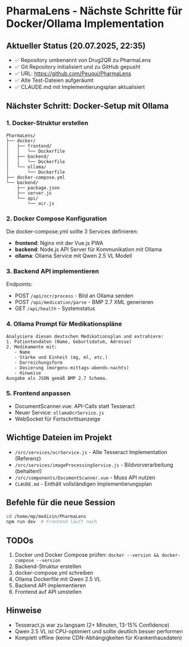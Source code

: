 # PharmaLens - Nächste Schritte für Docker/Ollama Implementation

## Aktueller Status (20.07.2025, 22:35)
- ✅ Repository umbenannt von Drug2QR zu PharmaLens
- ✅ Git Repository initialisiert und zu GitHub gepusht
- ✅ URL: https://github.com/Peuqui/PharmaLens
- ✅ Alte Test-Dateien aufgeräumt
- ✅ CLAUDE.md mit Implementierungsplan aktualisiert

## Nächster Schritt: Docker-Setup mit Ollama

### 1. Docker-Struktur erstellen
```
PharmaLens/
├── docker/
│   ├── frontend/
│   │   └── Dockerfile
│   ├── backend/
│   │   └── Dockerfile
│   └── ollama/
│       └── Dockerfile
├── docker-compose.yml
└── backend/
    ├── package.json
    ├── server.js
    └── api/
        └── ocr.js
```

### 2. Docker Compose Konfiguration
Die docker-compose.yml sollte 3 Services definieren:
- **frontend**: Nginx mit der Vue.js PWA
- **backend**: Node.js API Server für Kommunikation mit Ollama
- **ollama**: Ollama Service mit Qwen 2.5 VL Modell

### 3. Backend API implementieren
Endpoints:
- POST `/api/ocr/process` - Bild an Ollama senden
- POST `/api/medication/parse` - BMP 2.7 XML generieren
- GET `/api/health` - Systemstatus

### 4. Ollama Prompt für Medikationspläne
```
Analysiere diesen deutschen Medikationsplan und extrahiere:
1. Patientendaten (Name, Geburtsdatum, Adresse)
2. Medikamente mit:
   - Name
   - Stärke und Einheit (mg, ml, etc.)
   - Darreichungsform
   - Dosierung (morgens-mittags-abends-nachts)
   - Hinweise
Ausgabe als JSON gemäß BMP 2.7 Schema.
```

### 5. Frontend anpassen
- DocumentScanner.vue: API-Calls statt Tesseract
- Neuer Service: `ollamaOcrService.js`
- WebSocket für Fortschrittsanzeige

## Wichtige Dateien im Projekt
- `/src/services/ocrService.js` - Alte Tesseract Implementation (Referenz)
- `/src/services/imageProcessingService.js` - Bildvorverarbeitung (behalten!)
- `/src/components/DocumentScanner.vue` - Muss API nutzen
- `CLAUDE.md` - Enthält vollständigen Implementierungsplan

## Befehle für die neue Session
```bash
cd /home/mp/medizin/PharmaLens
npm run dev  # Frontend läuft noch
```

## TODOs
1. Docker und Docker Compose prüfen: `docker --version && docker-compose --version`
2. Backend-Struktur erstellen
3. docker-compose.yml schreiben
4. Ollama Dockerfile mit Qwen 2.5 VL
5. Backend API implementieren
6. Frontend auf API umstellen

## Hinweise
- Tesseract.js war zu langsam (2+ Minuten, 13-15% Confidence)
- Qwen 2.5 VL ist CPU-optimiert und sollte deutlich besser performen
- Komplett offline (keine CDN-Abhängigkeiten für Krankenhausdaten)